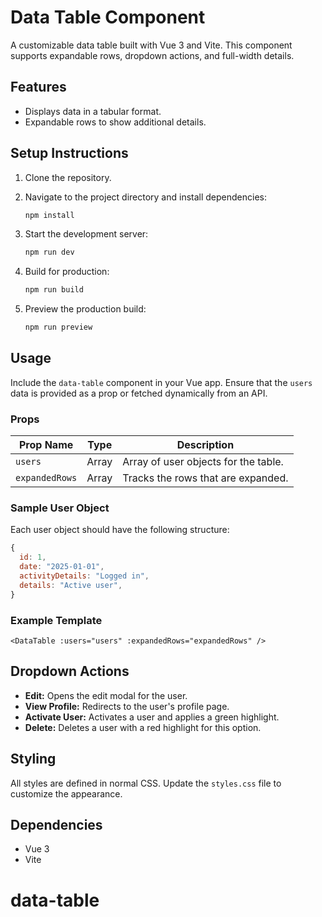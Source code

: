 # Data Table Component

A customizable data table built with Vue 3 and Vite. This component supports expandable rows, dropdown actions, and full-width details.

## Features

- Displays data in a tabular format.
- Expandable rows to show additional details.

## Setup Instructions

1. Clone the repository.
2. Navigate to the project directory and install dependencies:

   ```sh
   npm install
   ```

3. Start the development server:

   ```sh
   npm run dev
   ```

4. Build for production:

   ```sh
   npm run build
   ```

5. Preview the production build:

   ```sh
   npm run preview
   ```

## Usage

Include the `data-table` component in your Vue app. Ensure that the `users` data is provided as a prop or fetched dynamically from an API.

### Props

| Prop Name      | Type  | Description                          |
| -------------- | ----- | ------------------------------------ |
| `users`        | Array | Array of user objects for the table. |
| `expandedRows` | Array | Tracks the rows that are expanded.   |

### Sample User Object

Each user object should have the following structure:

```javascript
{
  id: 1,
  date: "2025-01-01",
  activityDetails: "Logged in",
  details: "Active user",
}
```

### Example Template

```vue
<DataTable :users="users" :expandedRows="expandedRows" />
```

## Dropdown Actions

- **Edit:** Opens the edit modal for the user.
- **View Profile:** Redirects to the user's profile page.
- **Activate User:** Activates a user and applies a green highlight.
- **Delete:** Deletes a user with a red highlight for this option.

## Styling

All styles are defined in normal CSS. Update the `styles.css` file to customize the appearance.

## Dependencies

- Vue 3
- Vite
# data-table
